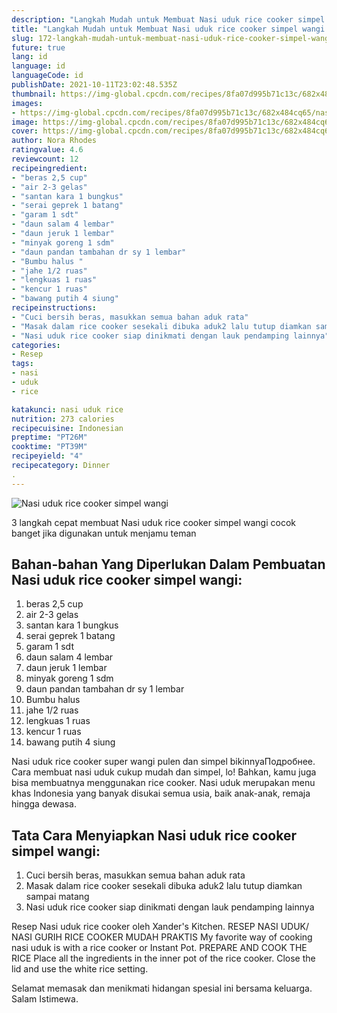 ```yaml
---
description: "Langkah Mudah untuk Membuat Nasi uduk rice cooker simpel wangi yang Lezat"
title: "Langkah Mudah untuk Membuat Nasi uduk rice cooker simpel wangi yang Lezat"
slug: 172-langkah-mudah-untuk-membuat-nasi-uduk-rice-cooker-simpel-wangi-yang-lezat
future: true
lang: id
language: id
languageCode: id
publishDate: 2021-10-11T23:02:48.535Z 
thumbnail: https://img-global.cpcdn.com/recipes/8fa07d995b71c13c/682x484cq65/nasi-uduk-rice-cooker-simpel-wangi-foto-resep-utama.png
images:
- https://img-global.cpcdn.com/recipes/8fa07d995b71c13c/682x484cq65/nasi-uduk-rice-cooker-simpel-wangi-foto-resep-utama.png
image: https://img-global.cpcdn.com/recipes/8fa07d995b71c13c/682x484cq65/nasi-uduk-rice-cooker-simpel-wangi-foto-resep-utama.png
cover: https://img-global.cpcdn.com/recipes/8fa07d995b71c13c/682x484cq65/nasi-uduk-rice-cooker-simpel-wangi-foto-resep-utama.png
author: Nora Rhodes
ratingvalue: 4.6
reviewcount: 12
recipeingredient:
- "beras 2,5 cup"
- "air 2-3 gelas"
- "santan kara 1 bungkus"
- "serai geprek 1 batang"
- "garam 1 sdt"
- "daun salam 4 lembar"
- "daun jeruk 1 lembar"
- "minyak goreng 1 sdm"
- "daun pandan tambahan dr sy 1 lembar"
- "Bumbu halus "
- "jahe 1/2 ruas"
- "lengkuas 1 ruas"
- "kencur 1 ruas"
- "bawang putih 4 siung"
recipeinstructions:
- "Cuci bersih beras, masukkan semua bahan aduk rata"
- "Masak dalam rice cooker sesekali dibuka aduk2 lalu tutup diamkan sampai matang"
- "Nasi uduk rice cooker siap dinikmati dengan lauk pendamping lainnya"
categories:
- Resep
tags:
- nasi
- uduk
- rice

katakunci: nasi uduk rice 
nutrition: 273 calories
recipecuisine: Indonesian
preptime: "PT26M"
cooktime: "PT39M"
recipeyield: "4"
recipecategory: Dinner
. 
---
```



![Nasi uduk rice cooker simpel wangi](https://img-global.cpcdn.com/recipes/8fa07d995b71c13c/682x484cq65/nasi-uduk-rice-cooker-simpel-wangi-foto-resep-utama.png)

3 langkah cepat membuat  Nasi uduk rice cooker simpel wangi cocok banget jika digunakan untuk menjamu teman

<!--inarticleads1-->

## Bahan-bahan Yang Diperlukan Dalam Pembuatan Nasi uduk rice cooker simpel wangi:

1. beras 2,5 cup
1. air 2-3 gelas
1. santan kara 1 bungkus
1. serai geprek 1 batang
1. garam 1 sdt
1. daun salam 4 lembar
1. daun jeruk 1 lembar
1. minyak goreng 1 sdm
1. daun pandan tambahan dr sy 1 lembar
1. Bumbu halus 
1. jahe 1/2 ruas
1. lengkuas 1 ruas
1. kencur 1 ruas
1. bawang putih 4 siung

Nasi uduk rice cooker super wangi pulen dan simpel bikinnyaПодробнее. Cara membuat nasi uduk cukup mudah dan simpel, lo! Bahkan, kamu juga bisa membuatnya menggunakan rice cooker. Nasi uduk merupakan menu khas Indonesia yang banyak disukai semua usia, baik anak-anak, remaja hingga dewasa. 

<!--inarticleads2-->

## Tata Cara Menyiapkan Nasi uduk rice cooker simpel wangi:

1. Cuci bersih beras, masukkan semua bahan aduk rata
1. Masak dalam rice cooker sesekali dibuka aduk2 lalu tutup diamkan sampai matang
1. Nasi uduk rice cooker siap dinikmati dengan lauk pendamping lainnya


Resep Nasi uduk rice cooker oleh Xander&#39;s Kitchen. RESEP NASI UDUK/ NASI GURIH RICE COOKER MUDAH PRAKTIS My favorite way of cooking nasi uduk is with a rice cooker or Instant Pot. PREPARE AND COOK THE RICE Place all the ingredients in the inner pot of the rice cooker. Close the lid and use the white rice setting. 

Selamat memasak dan menikmati hidangan spesial ini bersama keluarga. Salam Istimewa.
